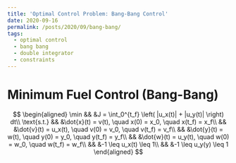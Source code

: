 ```yaml
---
title: 'Optimal Control Problem: Bang-Bang Control'
date: 2020-09-16
permalink: /posts/2020/09/bang-bang/
tags:
  - optimal control
  - bang bang
  - double integrator
  - constraints
---
```


# Minimum Fuel Control (Bang-Bang)

$$
  \begin{aligned}
    \min && &J = \int_0^{t_f} \left( |u_x(t)| + |u_y(t)| \right) dt\\
    \text{s.t.} && &\dot{x}(t) = v(t), \quad x(0) = x_0, \quad x(t_f) = x_f\\
    && &\dot{v}(t) = u_x(t), \quad v(0) = v_0, \quad v(t_f) = v_f\\
    && &\dot{y}(t) = w(t), \quad y(0) = y_0, \quad y(t_f) = y_f\\
    && &\dot{w}(t) = u_y(t), \quad w(0) = w_0, \quad w(t_f) = w_f\\
    && &-1 \leq u_x(t) \leq 1\\
    && &-1 \leq u_y(y) \leq 1
  \end{aligned}
$$
